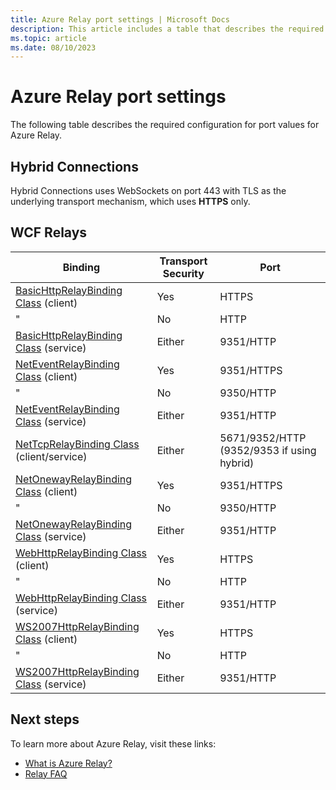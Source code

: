 ```yaml
---
title: Azure Relay port settings | Microsoft Docs
description: This article includes a table that describes the required configuration for port values for Azure Relay.
ms.topic: article
ms.date: 08/10/2023
---
```


# Azure Relay port settings

The following table describes the required configuration for port values for Azure Relay.

## Hybrid Connections

Hybrid Connections uses WebSockets on port 443 with TLS as the underlying transport mechanism, which uses **HTTPS** only. 

## WCF Relays
  
|Binding|Transport Security|Port|  
|-------------|------------------------|----------|  
|[BasicHttpRelayBinding Class](/dotnet/api/microsoft.servicebus.basichttprelaybinding) (client)|Yes|HTTPS| 
|" |No|HTTP|  
|[BasicHttpRelayBinding Class](/dotnet/api/microsoft.servicebus.basichttprelaybinding) (service)|Either|9351/HTTP|  
|[NetEventRelayBinding Class](/dotnet/api/microsoft.servicebus.neteventrelaybinding) (client)|Yes|9351/HTTPS|  
|" |No|9350/HTTP|  
|[NetEventRelayBinding Class](/dotnet/api/microsoft.servicebus.neteventrelaybinding) (service)|Either|9351/HTTP|  
|[NetTcpRelayBinding Class](/dotnet/api/microsoft.servicebus.nettcprelaybinding) (client/service)|Either|5671/9352/HTTP (9352/9353 if using hybrid)|  
|[NetOnewayRelayBinding Class](/dotnet/api/microsoft.servicebus.netonewayrelaybinding) (client)|Yes|9351/HTTPS|  
|" |No|9350/HTTP|  
|[NetOnewayRelayBinding Class](/dotnet/api/microsoft.servicebus.netonewayrelaybinding) (service)|Either|9351/HTTP|  
|[WebHttpRelayBinding Class](/dotnet/api/microsoft.servicebus.webhttprelaybinding) (client)|Yes|HTTPS|  
|" |No|HTTP|  
|[WebHttpRelayBinding Class](/dotnet/api/microsoft.servicebus.webhttprelaybinding) (service)|Either|9351/HTTP|  
|[WS2007HttpRelayBinding Class](/dotnet/api/microsoft.servicebus.ws2007httprelaybinding) (client)|Yes|HTTPS|  
|" |No|HTTP|  
|[WS2007HttpRelayBinding Class](/dotnet/api/microsoft.servicebus.ws2007httprelaybinding) (service)|Either|9351/HTTP|

## Next steps
To learn more about Azure Relay, visit these links:
* [What is Azure Relay?](relay-what-is-it.md)
* [Relay FAQ](relay-faq.yml)